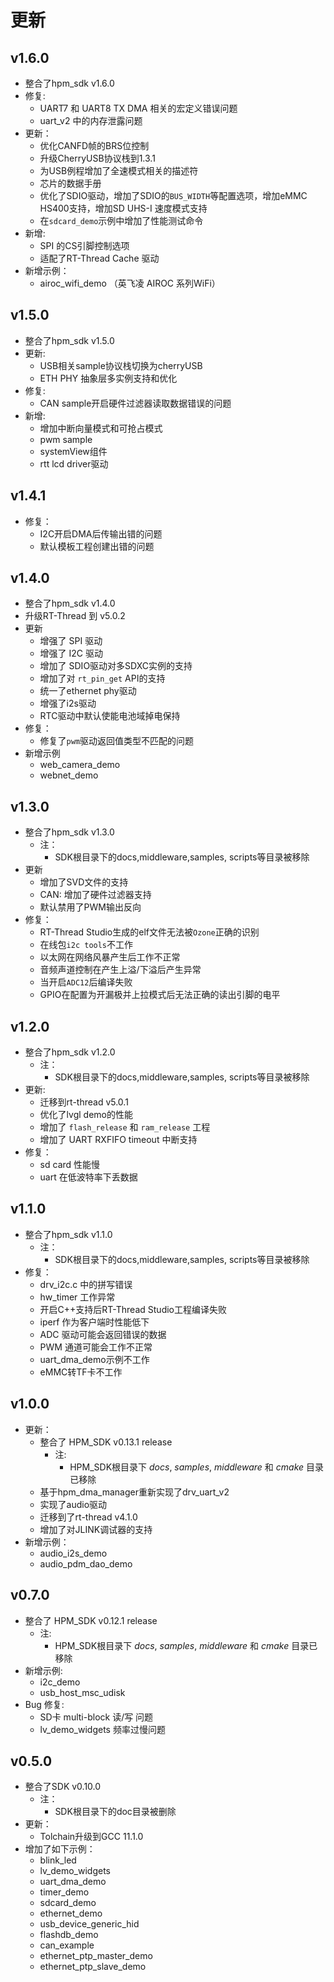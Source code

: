 # 更新

## v1.6.0

- 整合了hpm_sdk v1.6.0
- 修复:
  - UART7 和 UART8 TX DMA 相关的宏定义错误问题
  - uart_v2 中的内存泄露问题
- 更新：
  - 优化CANFD帧的BRS位控制
  - 升级CherryUSB协议栈到1.3.1
  - 为USB例程增加了全速模式相关的描述符
  - 芯片的数据手册
  - 优化了SDIO驱动，增加了SDIO的`BUS_WIDTH`等配置选项，增加eMMC HS400支持，增加SD UHS-I 速度模式支持
  - 在`sdcard_demo`示例中增加了性能测试命令
- 新增:
  - SPI 的CS引脚控制选项
  - 适配了RT-Thread Cache 驱动
- 新增示例：
  - airoc_wifi_demo （英飞凌 AIROC 系列WiFi）

## v1.5.0

- 整合了hpm_sdk v1.5.0
- 更新:
  - USB相关sample协议栈切换为cherryUSB
  - ETH PHY 抽象层多实例支持和优化
- 修复:
  - CAN sample开启硬件过滤器读取数据错误的问题
- 新增:
  - 增加中断向量模式和可抢占模式
  - pwm sample
  - systemView组件
  - rtt lcd driver驱动

## v1.4.1

- 修复：
  - I2C开启DMA后传输出错的问题
  - 默认模板工程创建出错的问题

## v1.4.0

- 整合了hpm_sdk v1.4.0
- 升级RT-Thread 到 v5.0.2
- 更新
  - 增强了 SPI 驱动
  - 增强了 I2C 驱动
  - 增加了 SDIO驱动对多SDXC实例的支持
  - 增加了对 `rt_pin_get` API的支持
  - 统一了ethernet phy驱动
  - 增强了i2s驱动
  - RTC驱动中默认使能电池域掉电保持
- 修复：
  - 修复了`pwm`驱动返回值类型不匹配的问题
- 新增示例
  - web_camera_demo
  - webnet_demo

## v1.3.0

- 整合了hpm_sdk v1.3.0
  - 注：
    - SDK根目录下的docs,middleware,samples, scripts等目录被移除
- 更新
  - 增加了SVD文件的支持
  - CAN: 增加了硬件过滤器支持
  - 默认禁用了PWM输出反向
- 修复：
  - RT-Thread Studio生成的elf文件无法被`Ozone`正确的识别
  - 在线包`i2c tools`不工作
  - 以太网在网络风暴产生后工作不正常
  - 音频声道控制在产生上溢/下溢后产生异常
  - 当开启`ADC12`后编译失败
  - GPIO在配置为开漏极并上拉模式后无法正确的读出引脚的电平

## v1.2.0

- 整合了hpm_sdk v1.2.0
  - 注：
    - SDK根目录下的docs,middleware,samples, scripts等目录被移除
- 更新:
  - 迁移到rt-thread v5.0.1
  - 优化了lvgl demo的性能
  - 增加了 `flash_release` 和 `ram_release` 工程
  - 增加了 UART RXFIFO timeout 中断支持
- 修复：
  - sd card 性能慢
  - uart 在低波特率下丢数据

## v1.1.0

- 整合了hpm_sdk v1.1.0
  - 注：
    - SDK根目录下的docs,middleware,samples, scripts等目录被移除
- 修复：
  - drv_i2c.c 中的拼写错误
  - hw_timer 工作异常
  - 开启C++支持后RT-Thread Studio工程编译失败
  - iperf 作为客户端时性能低下
  - ADC 驱动可能会返回错误的数据
  - PWM 通道可能会工作不正常
  - uart_dma_demo示例不工作
  - eMMC转TF卡不工作

## v1.0.0

- 更新：
  - 整合了 HPM_SDK v0.13.1 release
    - 注:
      - HPM_SDK根目录下 *docs*, *samples*, *middleware* 和 *cmake* 目录已移除
  - 基于hpm_dma_manager重新实现了drv_uart_v2
  - 实现了audio驱动
  - 迁移到了rt-thread v4.1.0
  - 增加了对JLINK调试器的支持
- 新增示例：
  - audio_i2s_demo
  - audio_pdm_dao_demo

## v0.7.0

- 整合了 HPM_SDK v0.12.1 release
  - 注:
    - HPM_SDK根目录下 *docs*, *samples*, *middleware* 和 *cmake* 目录已移除
- 新增示例:
  - i2c_demo
  - usb_host_msc_udisk
- Bug 修复:
  - SD卡 multi-block 读/写 问题
  - lv_demo_widgets 频率过慢问题

## v0.5.0

- 整合了SDK v0.10.0
  - 注：
    - SDK根目录下的doc目录被删除
- 更新：
  - Tolchain升级到GCC 11.1.0
- 增加了如下示例：
  - blink_led
  - lv_demo_widgets
  - uart_dma_demo
  - timer_demo
  - sdcard_demo
  - ethernet_demo
  - usb_device_generic_hid
  - flashdb_demo
  - can_example
  - ethernet_ptp_master_demo
  - ethernet_ptp_slave_demo
